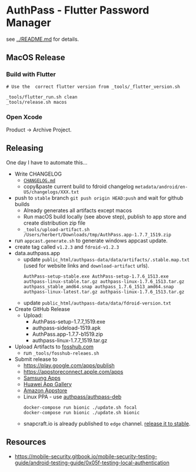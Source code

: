 # AuthPass - Flutter Password Manager

see [../README.md](../README.md) for details.


## MacOS Release


### Build with Flutter

```
# Use the  correct flutter version from _tools/_flutter_version.sh

_tools/flutter_run.sh clean
_tools/release.sh macos
```

### Open Xcode

Product -> Archive Project.


## Releasing

One day I have to automate this...

* Write CHANGELOG
  * [`CHANGELOG.md`](./CHANGELOG.md)
  * copy&paste current build to fdroid changelog `metadata/android/en-US/changelogs/XXX.txt`
* push to `stable` branch `git push origin HEAD:push` and wait for github builds
  * Already generates all artifacts except macos
  * Run macOS build locally (see above step), publish to app store and create distribution zip file
  * `_tools/upload-artifact.sh /Users/herbert/Downloads/tmp/AuthPass.app-1.7.7_1519.zip`
* run `appcast.generate.sh` to generate windows appcast update.
* create tag called `v1.2.3` and `fdroid-v1.2.3`
* data.authpass.app
  * update `public_html/authpass-data/data/artifacts/.stable.map.txt` (used for website links and `download-artifact` urls).
    ```
    AuthPass-setup-stable.exe AuthPass-setup-1.7.6_1513.exe
    authpass-linux-stable.tar.gz authpass-linux-1.7.6_1513.tar.gz
    authpass_stable_amd64.snap authpass_1.7.6_1513_amd64.snap
    authpass-linux-latest.tar.gz authpass-linux-1.7.6_1513.tar.gz
    ```
  * update `public_html/authpass-data/data/fdroid-version.txt`
* Create GitHub Release
  * Upload:
    * AuthPass-setup-1.7.7_1519.exe
    * authpass-sideload-1519.apk
    * AuthPass.app-1.7.7-b1519.zip
    * authpass-linux-1.7.7_1519.tar.gz
* Upload Artifacts to [fosshub.com](https://devzone.fosshub.com/dashboard/projects)
  * run `_tools/fosshub-releaes.sh`
* Submit release to
  * https://play.google.com/apps/publish
  * https://appstoreconnect.apple.com/apps
  * [Samsung Apps](https://seller.samsungapps.com/main/sellerMain.as#)
  * [Huawei App Gallery](https://developer.huawei.com/consumer/en/service/josp/agc/index.html)
  * [Amazon Appstore](https://developer.amazon.com/apps-and-games/console/apps/list.html)
  * Linux PPA - use [authpass/authpass-deb](https://github.com/authpass/authpass-deb)
    ```shell
    docker-compose run bionic ./update.sh focal
    docker-compose run bionic ./update.sh bionic
    ```
  * snapcraft.io is already published to `edge` channel. [release it to stable](https://snapcraft.io/authpass/releases).

## Resources

* https://mobile-security.gitbook.io/mobile-security-testing-guide/android-testing-guide/0x05f-testing-local-authentication
